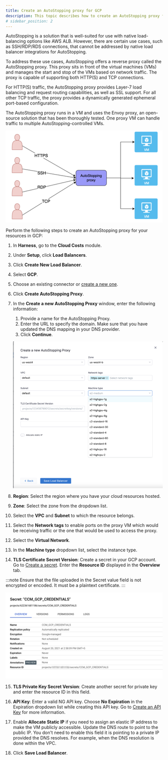 ```yaml
---
title: Create an AutoStopping proxy for GCP
description: This topic describes how to create an AutoStopping proxy for GCP.
# sidebar_position: 2
---
```




AutoStopping is a solution that is well-suited for use with native load-balancing options like AWS ALB. However, there are certain use cases, such as SSH/RDP/RDS connections, that cannot be addressed by native load balancer integrations for AutoStopping.

To address these use cases, AutoStopping offers a reverse proxy called the AutoStopping proxy. This proxy sits in front of the virtual machines (VMs) and manages the start and stop of the VMs based on network traffic. The proxy is capable of supporting both HTTP(S) and TCP connections.

For HTTP(S) traffic, the AutoStopping proxy provides Layer-7 load balancing and request routing capabilities, as well as SSL support. For all other TCP traffic, the proxy provides a dynamically generated ephemeral port-based configuration.

The AutoStopping proxy runs in a VM and uses the Envoy proxy, an open-source solution that has been thoroughly tested. One proxy VM can handle traffic to multiple AutoStopping-controlled VMs.

![](./static/autostopping-proxy-architecture-diagram.png)


Perform the following steps to create an AutoStopping proxy for your resources in GCP:  

1. In **Harness**, go to the **Cloud Costs** module.
2. Under **Setup**, click **Load Balancers**.
3. Click **Create New Load Balancer**.
4. Select **GCP**.
5. Choose an existing connector or [create a new one](/docs/cloud-cost-management/2-use-cloud-cost-management/1-optimize-cloud-costs-with-intelligent-cloud-auto-stopping-rules/1-add-connectors/create-a-gcp-connector-for-auto-stopping-rules.md).
6. Click **Create AutoStopping Proxy**.
7. In the **Create a new AutoStopping Proxy** window, enter the following information:
    1. Provide a name for the AutoStopping Proxy.
    2. Enter the URL to specify the domain. Make sure that you have updated the DNS mapping in your DNS provider.
    3. Click **Continue**.
   
     ![](./static/gcp-autoproxy-lb-creation.png)

8. **Region**: Select the region where you have your cloud resources hosted.
9. **Zone**: Select the zone from the dropdown list.
10. Select the **VPC** and **Subnet** to which the resource belongs.
11. Select the **Network tags** to enable ports on the proxy VM which would be receiving traffic or the one that would be used to access the proxy.
12. Select the **Virtual Network**.
13. In the **Machine type** dropdown list, select the instance type.
14. **TLS Certificate Secret Version**: Create a secret in your GCP account. Go to [Create a secret](https://cloud.google.com/secret-manager/docs/creating-and-accessing-secrets). Enter the **Resource ID** displayed in the **Overview** tab.


:::note
Ensure that the file uploaded in the Secret value field is not encrypted or encoded. It must be a plaintext certificate.
:::

![](./static/gcp-secret-version.png)

15. **TLS Private Key Secret Version**: Create another secret for private key and enter the resource ID in this field.
16. **API Key**: Enter a valid NG API key. Choose **No Expiration** in the Expiration dropdown list while creating this API key. Go to [Create an API Key](/docs/platform/16_APIs/api-quickstart.md) for more information.

17. Enable **Allocate Static IP** if you need to assign an elastic IP address to make the VM publicly accessible. Update the DNS route to point to the public IP. You don't need to enable this field it is pointing to a private IP provided the DNS resolves. For example, when the DNS resolution is done within the VPC.
18. Click **Save Load Balancer**.
